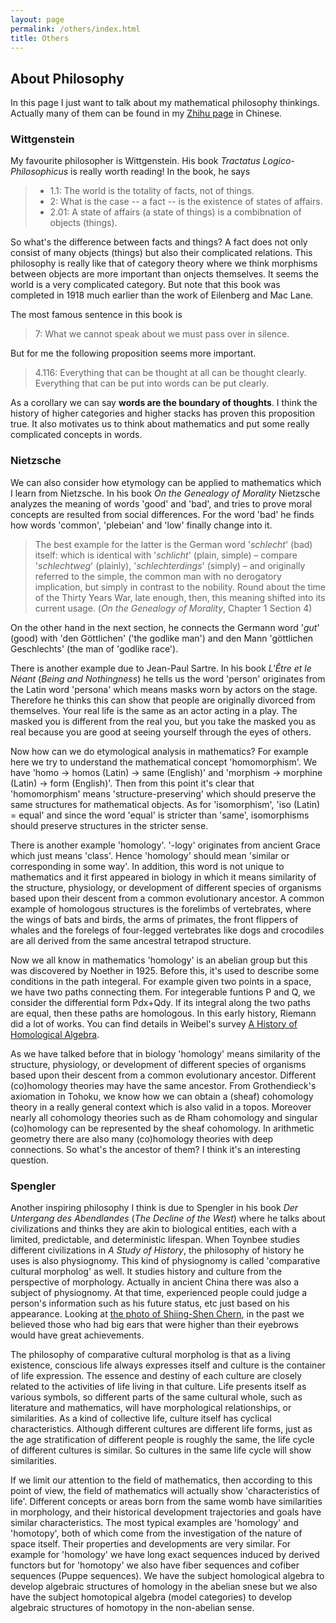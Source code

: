 ```yaml
---
layout: page
permalink: /others/index.html
title: Others
---
```


## About Philosophy
In this page I just want to talk about my mathematical philosophy thinkings. Actually many of them can be found in my [Zhihu page](https://www.zhihu.com/people/ruo-ru-12-16) in Chinese.

### Wittgenstein
My favourite philosopher is Wittgenstein. His book *Tractatus Logico-Philosophicus* is really worth reading! In the book, he says 
> - 1.1: The world is the totality of facts, not of things.
> - 2: What is the case -- a fact -- is the existence of states of affairs.
> - 2.01: A state of affairs (a state of things) is a combibnation of objects (things).

So what's the difference between facts and things? A fact does not only consist of many objects (things) but also their complicated relations. This philosophy is really like that of category theory where we think morphisms between objects are more important than onjects themselves. It seems the world is a very complicated category. But note that this book was completed in 1918 much earlier than the work of Eilenberg and Mac Lane.

The most famous sentence in this book is 
> 7: What we cannot speak about we must pass over in silence.

But for me the following proposition seems more important.
> 4.116: Everything that can be thought at all can be thought clearly. Everything that can be put into words can be put clearly.

As a corollary we can say **words are the boundary of thoughts**. I think the history of higher categories and higher stacks has proven this proposition true. It also motivates us to think about mathematics and put some really complicated concepts in words.

### Nietzsche
We can also consider how etymology can be applied to mathematics which I learn from Nietzsche. In his book *On the Genealogy of Morality* Nietzsche analyzes the meaning of words 'good' and 'bad', and tries to prove moral concepts are resulted from social differences. For the word 'bad' he finds how words 'common', 'plebeian' and 'low' finally change into it. 
> The best example for the latter is the German word '*schlecht*' (bad) itself: which is identical with '*schlicht*' (plain, simple) – compare '*schlechtweg*' (plainly), '*schlechterdings*' (simply) – and originally referred to the simple, the common man with no derogatory implication, but simply in contrast to the nobility. Round about the time of the Thirty Years War, late enough, then, this meaning shifted into its current usage. (*On the Genealogy of Morality*, Chapter 1 Section 4)

On the other hand in the next section, he connects the Germann word '*gut*' (good) with 'den Göttlichen' ('the godlike man') and den Mann 'göttlichen Geschlechts' (the man of 'godlike race'). 

There is another example due to Jean-Paul Sartre. In his book *L'Être et le Néant* (*Being and Nothingness*) he tells us the word 'person' originates from the Latin word 'persona' which means masks worn by actors on the stage. Therefore he thinks this can show that people are originally divorced from themselves. Your real life is the same as an actor acting in a play. The masked you is different from the real you, but you take the masked you as real because you are good at seeing yourself through the eyes of others.

Now how can we do etymological analysis in mathematics? For example here we try to understand the mathematical concept 'homomorphism'. We have 'homo → homos (Latin) → same (English)' and 'morphism → morphine (Latin) → form (English)'. Then from this point it's clear that 'homomorphism' means 'structure-preserving' which should preserve the same structures for mathematical objects. As for 'isomorphism', 'iso (Latin) = equal' and since the word 'equal' is stricter than 'same', isomorphisms should preserve structures in the stricter sense.

There is another example 'homology'. '-logy' originates from ancient Grace which just means 'class'. Hence 'homology' should mean 'similar or corresponding in some way'. In addition, this word is not unique to mathematics and it first appeared in biology in which it means similarity of the structure, physiology, or development of different species of organisms based upon their descent from a common evolutionary ancestor. A common example of homologous structures is the forelimbs of vertebrates, where the wings of bats and birds, the arms of primates, the front flippers of whales and the forelegs of four-legged vertebrates like dogs and crocodiles are all derived from the same ancestral tetrapod structure.

Now we all know in mathematics 'homology' is an abelian group but this was discovered by Noether in 1925. Before this, it's used to describe some conditions in the path integeral. For example given two points in a space, we have two paths connecting them. For integerable funtions P and Q, we consider the differential form Pdx+Qdy. If its integral along the two paths are equal, then these paths are homologous. In this early history, Riemann did a lot of works. You can find details in Weibel's survey [A History of Homological Algebra](http://www.math.rutgers.edu/~weibel/HA-history.pdf).

As we have talked before that in biology 'homology' means similarity of the structure, physiology, or development of different species of organisms based upon their descent from a common evolutionary ancestor. Different (co)homology theories may have the same ancestor. From Grothendieck's axiomation in Tohoku, we know how we can obtain a (sheaf) cohomology theory in a really general context which is also valid in a topos. Moreover nearly all cohomology theories such as de Rham cohomology and singular (co)homology can be represented by the sheaf cohomology. In arithmetic geometry there are also many (co)homology theories with deep connections. So what's the ancestor of them? I think it's an interesting question.

### Spengler
Another inspiring philosophy I think is due to Spengler in his book *Der Untergang des Abendlandes* (*The Decline of the West*) where he talks about civilizations and thinks they are akin to biological entities, each with a limited, predictable, and deterministic lifespan. When Toynbee studies different civilizations in *A Study of History*, the philosophy of history he uses is also physiognomy. This kind of physiognomy is called 'comparative cultural morpholog' as well. It studies history and culture from the perspective of morphology. Actually in ancient China there was also a subject of physiognomy. At that time, experienced people could judge a person's information such as his future status, etc just based on his appearance. Looking at [the photo of Shiing-Shen Chern](https://image.baidu.com/search/detail?ct=503316480&z=0&ipn=d&word=%E9%99%88%E7%9C%81%E8%BA%AB&step_word=&hs=0&pn=4&spn=0&di=7308398814245683201&pi=0&rn=1&tn=baiduimagedetail&is=0%2C0&istype=2&ie=utf-8&oe=utf-8&in=&cl=2&lm=-1&st=-1&cs=1632075801%2C735947100&os=3635771663%2C343652072&simid=3585293297%2C449232417&adpicid=0&lpn=0&ln=1257&fr=&fmq=1712178182793_R&fm=result&ic=&s=undefined&hd=&latest=&copyright=&se=&sme=&tab=0&width=&height=&face=undefined&ist=&jit=&cg=&bdtype=0&oriquery=&objurl=https%3A%2F%2F5b0988e595225.cdn.sohucs.com%2Fimages%2F20171201%2F07a1444756e749aa95430be27582c546.jpeg&fromurl=ippr_z2C%24qAzdH3FAzdH3F4p_z%26e3Bf5i7_z%26e3Bv54AzdH3Fsjw6gtg2AzdH3FrAzdH3Fda0bnnma8_ddna89&gsm=1e&rpstart=0&rpnum=0&islist=&querylist=&nojc=undefined&dyTabStr=MCwzLDEsMiw2LDQsNSw3LDgsOQ%3D%3D&lid=8998141835334024608), in the past we believed those who had big ears that were higher than their eyebrows would have great achievements.

The philosophy of comparative cultural morpholog is that as a living existence, conscious life always expresses itself and culture is the container of life expression. The essence and destiny of each culture are closely related to the activities of life living in that culture. Life presents itself as various symbols, so different parts of the same cultural whole, such as literature and mathematics, will have morphological relationships, or similarities. As a kind of collective life, culture itself has cyclical characteristics. Although different cultures are different life forms, just as the age stratification of different people is roughly the same, the life cycle of different cultures is similar. So cultures in the same life cycle will show similarities.

If we limit our attention to the field of mathematics, then according to this point of view, the field of mathematics will actually show 'characteristics of life'. Different concepts or areas born from the same womb have similarities in morphology, and their historical development trajectories and goals have similar characteristics. The most typical examples are 'homology' and 'homotopy', both of which come from the investigation of the nature of space itself. Their properties and developments are very similar. For example for 'homology' we have long exact sequences induced by derived functors but for 'homotopy' we also have fiber sequences and cofiber sequences (Puppe sequences). We have the subject homological algebra to develop algebraic structures of homology in the abelian snese but we also have the subject homotopical algebra (model categories) to develop algebraic structures of homotopy in the non-abelian sense.
